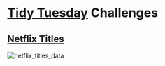 # [Tidy Tuesday](https://github.com/rfordatascience/tidytuesday) Challenges

## [Netflix Titles](https://github.com/ppai22/rdataviz/blob/main/tidytuesday/netflix_shows.R)

![netflix_titles_data](https://user-images.githubusercontent.com/12592201/118399089-108e6e80-b679-11eb-82d9-bdb2afffcd8c.png)
